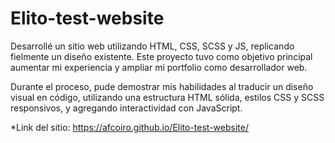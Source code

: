 # Elito-test-website

Desarrollé un sitio web utilizando HTML, CSS, SCSS y JS, replicando fielmente un diseño existente. Este proyecto tuvo como objetivo principal aumentar mi experiencia y ampliar mi portfolio como desarrollador web. 

Durante el proceso, pude demostrar mis habilidades al traducir un diseño visual en código, utilizando una estructura HTML sólida, estilos CSS y SCSS responsivos, y agregando interactividad con JavaScript. 

*Link del sitio:
https://afcoiro.github.io/Elito-test-website/
